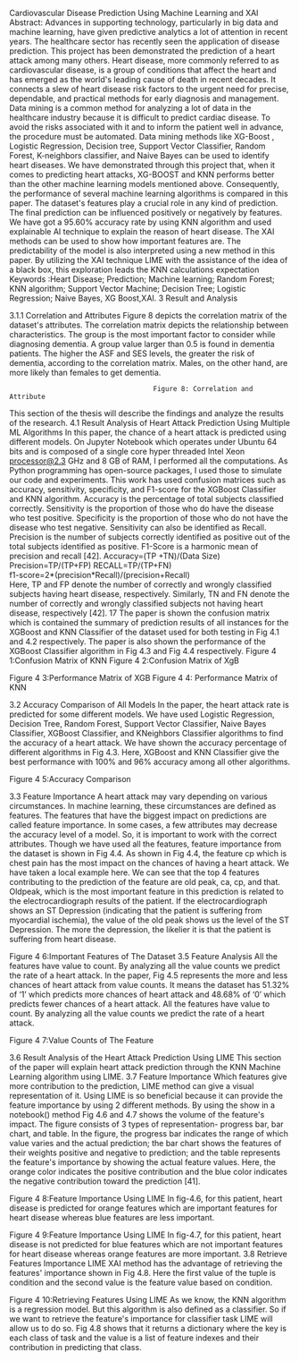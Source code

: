 Cardiovascular Disease Prediction Using Machine Learning and XAI 
Abstract: Advances in supporting technology, particularly in big  data and machine learning, have given predictive analytics a lot of  attention in recent years. The healthcare sector has recently seen the  application of disease prediction. This project has been 
demonstrated the prediction of a heart attack among many others.  Heart disease, more commonly referred to as cardiovascular  disease, is a group of conditions that affect the heart and has  emerged as the world's leading cause of death in recent decades. It  connects a slew of heart disease risk factors to the urgent need for  precise, dependable, and practical methods for early diagnosis and  management. Data mining is a common method for analyzing a lot  of data in the healthcare industry because it is difficult to predict  cardiac disease. To avoid the risks associated with it and to inform  the patient well in advance, the procedure must be automated. Data  mining methods like XG-Boost , Logistic Regression, Decision  tree, Support Vector Classifier, Random Forest, K-neighbors  classifier, and Naive Bayes can be used to identify heart diseases.  We have demonstrated through this project that, when it comes to  predicting heart attacks, XG-BOOST and KNN performs better  than the other machine learning models mentioned above.  Consequently, the performance of several machine learning  algorithms is compared in this paper. The dataset's features play a  crucial role in any kind of prediction. The final prediction can be  influenced positively or negatively by features. We have got a  95.60% accuracy rate by using KNN algorithm and used  explainable AI technique to explain the reason of heart disease. The  XAI methods can be used to show how important features are. The  predictability of the model is also interpreted using a new method  in this paper. By utilizing the XAI technique LIME with the  assistance of the idea of a black box, this exploration leads the  KNN calculations expectation 
Keywords :Heart Disease; Prediction; Machine learning; Random Forest; KNN  algorithm; Support Vector Machine; Decision Tree; Logistic Regression; Naive  Bayes, XG Boost,XAI.
3 Result and Analysis

3.1.1 Correlation and Attributes
Figure 8 depicts the correlation matrix of the dataset's attributes. The correlation matrix depicts the relationship between characteristics. The group is the most important factor to consider while diagnosing dementia. A group value larger than 0.5 is found in dementia patients. The higher the ASF and SES levels, the greater the risk of dementia, according to the correlation matrix. Males, on the other hand, are more likely than females to get dementia.
 
 

                                        Figure 8: Correlation and Attribute







This section of the thesis will describe the findings and analyze the results of the research. 4.1 Result Analysis of Heart Attack Prediction Using Multiple ML Algorithms In this paper, the chance of a heart attack is predicted using different models. On Jupyter Notebook which operates under Ubuntu 64 bits and is composed of a single core hyper threaded Intel Xeon processor@2.3 GHz and 8 GB of RAM, I performed all the computations. As Python programming has open-source packages, I used those to simulate our code and experiments. This work has used confusion matrices such as accuracy, sensitivity, specificity, and F1-score for the XGBoost Classifier and KNN algorithm. Accuracy is the percentage of total subjects classified correctly. Sensitivity is the proportion of those who do have the disease who test positive. Specificity is the proportion of those who do not have the disease who test negative. Sensitivity can also be identified as Recall. Precision is the number of subjects correctly identified as positive out of the total subjects identified as positive. F1-Score is a harmonic mean of precision and recall [42]. 
Accuracy=(TP +TN)/(Data Size)    
Precision=TP/(TP+FP)
RECALL=TP/(TP+FN)           
f1-score=2*(precision*Recall)/(precision+Recall)                                           
 Here, TP and FP denote the number of correctly and wrongly classified subjects having heart disease, respectively. Similarly, TN and FN denote the number of correctly and wrongly classified subjects not having heart disease, respectively [42]. 17 The paper is shown the confusion matrix which is contained the summary of prediction results of all instances for the XGBoost and KNN Classifier of the dataset used for both testing in Fig 4.1 and 4.2 respectively. The paper is also shown the performance of the XGBoost Classifier algorithm in Fig 4.3 and Fig 4.4 respectively.
        Figure 4 1:Confusion Matrix of KNN                     Figure 4 2:Confusion Matrix of XgB

   Figure 4 3:Performance Matrix of XGB                                  Figure 4 4: Performance Matrix of KNN

3.2 Accuracy  Comparison of All Models
 In the paper, the heart attack rate is predicted for some different models. We have used Logistic Regression, Decision Tree, Random Forest, Support Vector Classifier, Naive Bayes Classifier, XGBoost Classifier,  and KNeighbors Classifier algorithms to find the accuracy of a heart attack. We have shown the accuracy percentage of different algorithms in Fig 4.3. Here, XGBoost and KNN Classifier give the best performance with 100% and 96%  accuracy among all other algorithms.   
     
                                     
Figure 4 5:Accuracy Comparison

3.3 Feature Importance 
A heart attack may vary depending on various circumstances. In machine learning, these circumstances are defined as features. The features that have the biggest impact on predictions are called feature importance. In some cases, a few attributes may decrease the accuracy level of a model. So, it is important to work with the correct attributes. Though we have used all the features, feature importance from the dataset is shown in Fig 4.4. As shown in Fig 4.4, the feature cp which is chest pain has the most impact on the chances of having a heart attack. 
We have taken a local example here. We can see that the top 4 features contributing to the prediction of the feature are old peak, ca, cp, and that.
Oldpeak, which is the most important feature in this prediction is related to the electrocardiograph results of the patient. If the electrocardiograph shows an ST Depression (indicating that the patient is suffering from myocardial ischemia), the value of the old peak shows us the level of the ST Depression. The more the depression, the likelier it is that the patient is suffering from heart disease.

 
Figure 4 6:Important Features of The Dataset
3.5 Feature Analysis 
All the features have value to count. By analyzing all the value counts we predict the rate of a heart attack. In the paper, Fig 4.5 represents the more and less chances of heart attack from value counts. It means the dataset has 51.32% of ‘1’ which predicts more chances of heart attack and 48.68% of ‘0’ which predicts fewer chances of a heart attack. All the features have value to count. By analyzing all the value counts we predict the rate of a heart attack.
 

Figure 4 7:Value Counts of The Feature

3.6 Result Analysis of the Heart Attack Prediction Using LIME 
This section of the paper will explain heart attack prediction through the KNN Machine Learning algorithm using LIME. 
3.7 Feature Importance 
Which features give more contribution to the prediction, LIME method can give a visual representation of it. Using LIME is so beneficial because it can provide the feature importance by using 2 different methods. By using the show in a notebook() method Fig 4.6 and 4.7 shows the volume of the feature's impact. The figure consists of 3 types of representation- progress bar, bar chart, and table. In the figure, the progress bar indicates the range of which value varies and the actual prediction; the bar chart shows the features of their weights positive and negative to prediction; and the table represents the feature's importance by showing the actual feature values. Here, the orange color indicates the positive contribution and the blue color indicates the negative contribution toward the prediction [41].
 
Figure 4 8:Feature Importance Using LIME
In fig-4.6, for this patient, heart disease is predicted for orange features which are important features for heart disease whereas blue features are less important.
 
Figure 4 9:Feature Importance Using LIME
In fig-4.7, for this patient, heart disease is not predicted for blue features which are not important features for heart disease whereas orange features are more important.
3.8 Retrieve Features Importance
 LIME XAI method has the advantage of retrieving the features' importance shown in Fig 4.8. Here the first value of the tuple is condition and the second value is the feature value based on condition.
 
Figure 4 10:Retrieving Features Using LIME
 As we know, the KNN algorithm is a regression model. But this algorithm is also defined as a classifier. So if we want to retrieve the feature's importance for classifier task LIME will allow us to do so. Fig 4.8 shows that it returns a dictionary where the key is each class of task and the value is a list of feature indexes and their contribution in predicting that class.
